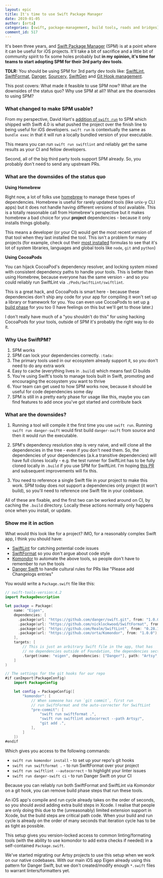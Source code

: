 ```yaml
---
layout: epic
title: It's time to use Swift Package Manager
date: 2019-01-05
author: [orta]
categories: [swift, package-management, build tools, roads and bridges]
comment_id: 517
---
```


It's been three years, and [Swift Package Manager][spm] (SPM) is at a point where it can be useful for iOS
projects. It'll take a bit of sacrifice and a little bit of community spirit to fix some holes probably but **in my
opinion, it's time for teams to start adopting SPM for their 3rd party dev tools**.

**TDLR:** You should be using SPM for 3rd party dev tools like: [SwiftLint][sl], [SwiftFormat][sf], [Danger][ds],
[Sourcery][srcy], [SwiftGen][sg] and [Git Hook management][kom].

This post covers: What made it feasible to use SPM now? What are the downsides of the status quo? Why use SPM at
all? What are the downsides to using SPM?

<!-- more -->

### What changed to make SPM usable?

From my perspective, David Hart's [addition of `swift run`][swift-run] to SPM which shipped with Swift 4.0 is what
pushed the project over the finish line to being useful for iOS developers. `swift run` is contextually the same as
`bundle exec` in that it will run a locally bundled version of your executable.

This means you can run `swift run swiftlint` and reliably get the same results as your CI and fellow developers.

Second, all of the big third party tools support SPM already. So, you probably don't need to send any upstream PRs.

### What are the downsides of the status quo

**Using Homebrew**

Right now, a lot of folks use [homebrew][hb] to manage these types of dependencies. Homebrew is useful for rarely
updated tools (like unix-y CLI apps) but it does not handle having different versions of tool available. This is a
totally reasonable call from Homebrew's perspective but it makes homebrew a bad choice for your **project**
dependencies - because it only installs things globally.

This means a developer (or your CI) would get the most recent version of that tool when they last installed the
tool. This isn't a problem for many projects (for example, check out their [most installed][brew-top90] formulas to
see that it's lot of system libraries, languages and global tools like `node`, `git` and `python`)

**Using CocoaPods**

You can hijack CocoaPod's dependency resolver, and locking system mixed with consistent dependency paths to handle
your tools. This is better than using Homebrew, because everyone has the same version - and so you could reliably
run SwiftLint via `./Pods/SwiftLint/swiftlint`.

This is a great hack, and CocoaPods is smart here - because these dependencies don't ship any code for your app for
compiling it won't set up a library or framework for you. You can even use CocoaPods to set up [a build
phase][script_phase] for you too (I have feelings on this but we'll get to those later.)

I don't really have much of a "you shouldn't do this" for using hacking CocoaPods for your tools, outside of SPM
it's probably the right way to do it.

### Why Use SwiftPM?

1. SPM works
1. SPM can lock your dependencies correctly. `:tada:`
1. The primary tools used in our ecosystem already support it, so you don't need to do any extra work
1. Easy to cache (everything lives in `.build`) which means fast CI builds
1. You're using Swift's tools to manage tools built in Swift, promoting and encouraging the ecosystem you want to
   thrive
1. Your team can get used to how SPM works now, because it should be useful for code dependencies some day
1. SPM is still in a pretty early phase for usage like this, maybe you can find features to add once you've got
   started and contribute back

### What are the downsides?

1. Running a tool will compile it the first time you use `swift run`. Running `swift run danger-swift` would first
   build `danger-swift` from source and then it would run the executable.

1. SPM's dependency resolution step is very naive, and will clone all the dependencies in the tree - even if you
   don't need them. So, the dependencies of your dependencies (a.k.a transitive dependencies) will have full clones
   locally - e.g. the test runner for SwiftLint has to be fully cloned locally in `.build` if you use SPM for
   SwiftLint. I'm hoping [this PR](https://github.com/apple/swift-package-manager/pull/1918) and subsequent
   improvements will fix this.

1. You need to reference a single Swift file in your project to make this work. SPM today does not support a
   dependencies only project (it won't build), so you'll need to reference one Swift file in your codebase.

All of these are fixable, and the first two can be worked around on CI, by caching the `.build` directory. Locally
these actions normally only happens once when you install, or update.

### Show me it in action

What would this look like for a project? IMO, for a reasonably complex Swift app, I think you should have:

- [SwiftLint][sl] for catching potential code issues
- [SwiftFormat][sf] so you don't argue about code style
- [Komondor][kom] to automate the above tools, so people don't have to remember to run the tools
- [Danger Swift][ds] to handle cultural rules for PRs like "Please add Changelogs entries"

You would write a `Package.swift` file like this:

```swift
// swift-tools-version:4.2
import PackageDescription

let package = Package(
    name: "Eigen",
    dependencies: [
      .package(url: "https://github.com/danger/swift.git", from: "1.0.0"),
      .package(url: "https://github.com/nicklockwood/SwiftFormat", from: "0.35.8"),
      .package(url: "https://github.com/Realm/SwiftLint", from: "0.28.1"),
      .package(url: "https://github.com/orta/Komondor", from: "1.0.0"),
    ],
    targets: [
        // This is just an arbitrary Swift file in the app, that has
        // no dependencies outside of Foundation, the dependencies section
        .target(name: "eigen", dependencies: ["Danger"], path: "Artsy", sources: ["Stringify.swift"]),
    ]
)

// The settings for the git hooks for our repo
#if canImport(PackageConfig)
    import PackageConfig

    let config = PackageConfig([
        "komondor": [
            // When someone has run `git commit`, first run
            // run SwiftFormat and the auto-correcter for SwiftLint
            "pre-commit": [
                "swift run swiftformat .",
                "swift run swiftlint autocorrect --path Artsy/",
                "git add .",
            ],
        ]
    ])
#endif
```

Which gives you access to the following commands:

- `swift run komondor install` - to set up your repo's git hooks
- `swift run swiftformat .` - to run SwiftFormat over your project
- `swift run swiftlint --autocorrect` - to highlight your linter issues
- `swift run danger-swift ci` - to run Danger Swift on your CI

Because you can reliably run both SwiftFormat and SwiftLint via Komondor on a git hook, you can remove build phase
steps that run these tools.

An iOS app's compile and run cycle already takes on the order of seconds, so you should avoid adding extra build
steps in Xcode. I realise that people are only doing this due to the (unreasonably) limited extension support in
Xcode, but the build steps are critical path code. When your build and run cycle is already on the order of many
seconds that iteration cycle has to be as tight as possible.

This setup gives you version-locked access to common linting/formating tools (with the ability to use komondor to
add extra checks if needed) in a self-contained `Package.swift`.

We've started migrating our Artsy projects to use this setup when we work on our native codebases. With our main
iOS app Eigen already using this pattern for Danger Swift, but we don't created/modify enough `*.swift` files to
warrant linters/formatters yet.

[swift-run]: https://github.com/apple/swift-package-manager/pull/1187
[hb]: https://brew.sh
[brew-top90]: https://formulae.brew.sh/analytics/install/90d/
[script_phase]: https://guides.cocoapods.org/syntax/podfile.html#script_phase
[sf]: https://github.com/nicklockwood/SwiftFormat
[sl]: https://github.com/realm/SwiftLint
[ds]: https://danger.systems/swift/
[srcy]: https://github.com/krzysztofzablocki/Sourcery
[sg]: https://github.com/SwiftGen/SwiftGen/
[kom]: https://github.com/orta/Komondor
[spm]: https://swift.org/package-manager/
